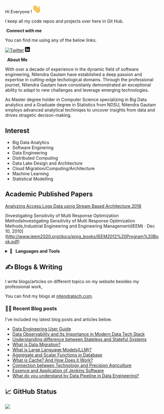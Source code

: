 Hi Everyone !<img src="https://github.com/nitendragautam/nitendragautam/raw/main/wave_gif.gif" width="30px">

I keep all my code repos and projects over here in Git Hub.



&nbsp;**Connect with me**

You can find me using any of the below links.

 [![Twitter][1.2]][1] [![LinkedIn][2.2]][2]


<b>&nbsp;&nbsp;About&nbsp;Me</b>
  <br/>

 With over a decade of experience in the dynamic field of software engineering, Nitendra Gautam have established a deep passion and expertise in cutting-edge techological domains. Through the professional journet, Nitendra Gautam have consistanly demonstrated an exceptional ability to adapt to new challanges and leverage emerging technologies.

As Master degree holder in Computer Science specializing in Big Data analytics and  a Graduate degree in Statistics from NDSU, Nitendra Gautam employs advanced analytical techiniqes to uncover insights from data and drives stragetic decison-making.


## Interest

* Big Data Analytics
* Software Enginering
* Data Engineering
* Distributed Computing
* Data Lake Design and Architecture
* Cloud Migration/Computing/Architecture
* Machine Learning
* Statistical Modelling



## Academic Published Papers


[Analyzing Access Logs Data using Stream Based Architecture,2018](https://scholar.google.com/citations?view_op=view_citation&hl=en&user=bzU5DqcAAAAJ&citation_for_view=bzU5DqcAAAAJ:u5HHmVD_uO8C)


[Investigating Sensitivity of Multi Response Optimization MethodsInvestigating Sensitivity of Multi Response Optimization Methods,Industrial Engineering and Engineering Management(IEEM) · Dec 10, 2010] (http://www.ieem2020.org/docs/prog_books/IEEM2012%20Program%20Book.pdf)


<details>

<summary><b>🔧 &nbsp;&nbsp;Languages&nbsp;and&nbsp;Tools</b></summary>
  <br/>
 <a href="https://aws.amazon.com" target="_blank"> <img src="https://raw.githubusercontent.com/devicons/devicon/master/icons/amazonwebservices/amazonwebservices-original-wordmark.svg" alt="aws" width="35" height="35"/> </a>
 <a href="https://www.gnu.org/software/bash/" target="_blank"> <img src="https://www.vectorlogo.zone/logos/gnu_bash/gnu_bash-icon.svg" alt="bash" width="35" height="35"/> </a> <a href="https://www.docker.com/" target="_blank"> <img src="https://raw.githubusercontent.com/devicons/devicon/master/icons/docker/docker-original-wordmark.svg" alt="docker" width="35" height="35"/> </a> <a href="https://git-scm.com/" target="_blank"> <img src="https://www.vectorlogo.zone/logos/git-scm/git-scm-icon.svg" alt="git" width="35" height="35"/> </a> <a href="https://kubernetes.io" target="_blank"> <img src="https://www.vectorlogo.zone/logos/kubernetes/kubernetes-icon.svg" alt="kubernetes" width="35" height="35"/> </a> <a href="https://www.jenkins.io" target="_blank"> <img src="https://www.vectorlogo.zone/logos/jenkins/jenkins-icon.svg" alt="jenkins" width="35" height="35"/> </a> <a href="https://www.linux.org/" target="_blank"> <img src="https://raw.githubusercontent.com/devicons/devicon/master/icons/linux/linux-original.svg" alt="linux" width="35" height="35"/> </a>

</details>



## &#x270d; Blogs & Writing

I write blogs/articles on different topics on my website besides my professional work, 

You can find my blogs at [nitendratech.com](https://www.nitendratech.com/).


### 🧑‍💻 Recent Blog posts

I've included my latest blog posts and articles below.

<!-- BLOG-POST-LIST:START -->
- [Data Engineering User Guide](https://www.nitendratech.com/datascience/data-engineering-user-guide/)
- [Data Observability and Its Importance in Modern Data Tech Stack](https://www.nitendratech.com/bigdata/data-observability-modern-data-tech-stack/)
- [Understanding difference between Stateless and Stateful  Systems](https://www.nitendratech.com/technology/stateless-stateful-systems/)
- [What is Data Migration?](https://www.nitendratech.com/technology/data-migration/)
- [What is Large Language Models&lpar;LLM&rpar;?](https://www.nitendratech.com/technology/what-is-large-language-modelsllm/)
- [Aggregate and Scalar Functions in Database](https://www.nitendratech.com/database/aggregate-scalar-functions-database/)
- [What is Cache? And How Does it Work?](https://www.nitendratech.com/programming/cache/)
- [Connection between Technology and Precision Agriculture](https://www.nitendratech.com/technology/technology-precision-agriculture/)
- [Essence and Application of Jenkins Software](https://www.nitendratech.com/technology/jenkins-software/)
- [What do you understand by Data Pipeline in Data Engineering?](https://www.nitendratech.com/datascience/data-pipeline/)
<!-- BLOG-POST-LIST:END -->

## &#x1f4c8; GitHub Status

<a href="https://github.com/nitendragautam/nitendragautam">
  <img align="center" src="https://github-readme-stats.vercel.app/api/top-langs/?username=nitendragautam&hide=java,html,tex&title_color=ffffff&text_color=c9cacc&icon_color=2bbc8a&bg_color=1d1f21&langs_count=3" />
</a>

<!-- links to social media icons -->
<!-- icons without padding -->
[1.2]: http://i.imgur.com/wWzX9uB.png 
[2.2]: https://raw.githubusercontent.com/nitendragautam/nitendragautam/master/social/linkedin-3-16.png 

<!-- links to your social media accounts -->
[1]: https://twitter.com/nitendra_tech
[2]: https://www.linkedin.com/in/nitendragautam/
